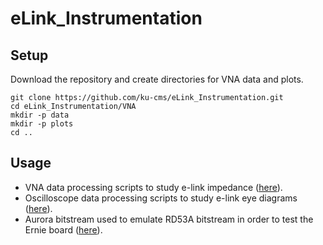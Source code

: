 # eLink_Instrumentation

## Setup

Download the repository and create directories for VNA data and plots.
```
git clone https://github.com/ku-cms/eLink_Instrumentation.git
cd eLink_Instrumentation/VNA
mkdir -p data
mkdir -p plots
cd ..
```

## Usage

- VNA data processing scripts to study e-link impedance ([here](https://github.com/ku-cms/eLink_Instrumentation/tree/main/VNA)).
- Oscilloscope data processing scripts to study e-link eye diagrams ([here](https://github.com/ku-cms/eLink_Instrumentation/tree/main/EyeDiagrams)).
- Aurora bitstream used to emulate RD53A bitstream in order to test the Ernie board ([here](https://github.com/ku-cms/eLink_Instrumentation/tree/main/Aurora_bitstream)).

